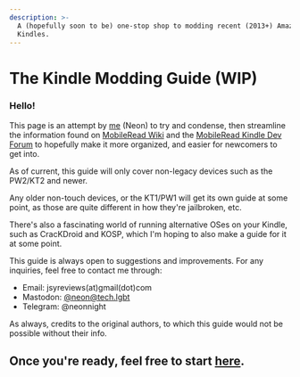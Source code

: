 ```yaml
---
description: >-
  A (hopefully soon to be) one-stop shop to modding recent (2013+) Amazon
  Kindles.
---
```


# The Kindle Modding Guide (WIP)

### Hello!&#x20;

This page is an attempt by [me](https://github.com/hanakomisa) (Neon) to try and condense, then streamline the information found on [MobileRead Wiki](https://wiki.mobileread.com/wiki) and the [MobileRead Kindle Dev Forum](https://www.mobileread.com/forums/forumdisplay.php?f=150) to hopefully make it more organized, and easier for newcomers to get into.&#x20;

As of current, this guide will only cover non-legacy devices such as the PW2/KT2 and newer.

Any older non-touch devices, or the KT1/PW1 will get its own guide at some point, as those are quite different in how they're jailbroken, etc.

There's also a fascinating world of running alternative OSes on your Kindle, such as CracKDroid and KOSP, which I'm hoping to also make a guide for it at some point.

This guide is always open to suggestions and improvements. For any inquiries, feel free to contact me through:

* Email: jsyreviews(at)gmail(dot)com
* Mastodon: [@neon@tech.lgbt](https://tech.lgbt/@neon)
* Telegram: @neonnight

As always, credits to the original authors, to which this guide would not be possible without their info.

## Once you're ready, feel free to start [here](broken-reference).
